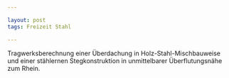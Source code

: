 ```yaml
---

layout: post
tags: Freizeit Stahl

---
```


Tragwerksberechnung einer Überdachung in Holz-Stahl-Mischbauweise und einer stählernen Stegkonstruktion in unmittelbarer Überflutungsnähe zum Rhein. 

